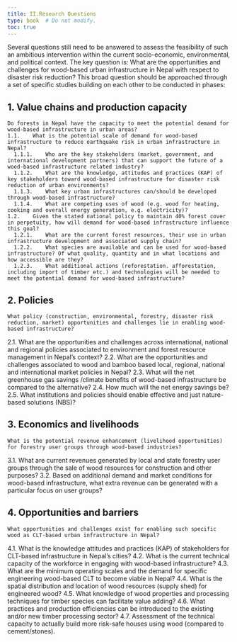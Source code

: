 ```yaml
---
title: II.Research Questions
type: book  # Do not modify.
toc: true
---
```

Several questions still need to be answered to assess the feasibility of such an ambitious intervention within the current socio-economic, environmental, and political context. The key question is: What are the opportunities and challenges for wood-based urban infrastructure in Nepal with respect to disaster risk reduction? This broad question should be approached through a set of specific studies building on each other to be conducted in phases: 

## 1.	Value chains and production capacity
    Do forests in Nepal have the capacity to meet the potential demand for wood-based infrastructure in urban areas? 
    1.1.	What is the potential scale of demand for wood-based infrastructure to reduce earthquake risk in urban infrastructure in Nepal?
      1.1.1.	Who are the key stakeholders (market, government, and international development partners) that can support the future of a wood-based infrastructure related industry?
      1.1.2.	What are the knowledge, attitudes and practices (KAP) of key stakeholders toward wood-based infrastructure for disaster risk reduction of urban environments?
      1.1.3.	What key urban infrastructures can/should be developed through wood-based infrastructure?
      1.1.4.	What are competing uses of wood (e.g. wood for heating, cooking and overall energy generation, e.g. electricity)?
    1.2.	Given the stated national policy to maintain 40% forest cover in perpetuity, how will demand for wood-based infrastructure influence this goal? 
      1.2.1.	What are the current forest resources, their use in urban infrastructure development and associated supply chain? 
      1.2.2.	What species are available and can be used for wood-based infrastructure? Of what quality, quantity and in what locations and how accessible are they?
      1.2.3.	What additional actions (reforestation. afforestation, including import of timber etc.) and technologies will be needed to meet the potential demand for wood-based infrastructure? 

## 2.	Policies
    What policy (construction, environmental, forestry, disaster risk reduction, market) opportunities and challenges lie in enabling wood-based infrastructure?
  2.1.	 What are the opportunities and challenges across international, national and regional policies associated to environment and forest resource management in Nepal’s context? 
  2.2.	What are the opportunities and challenges associated to wood and bamboo based local, regional, national and international market policies in Nepal?
  2.3.	What will the net greenhouse gas savings /climate benefits of wood-based infrastructure be compared to the alternative?
  2.4.	How much will the net energy savings be?
  2.5.	What institutions and policies should enable effective and just nature-based solutions (NBS)?

## 3.	Economics and livelihoods
    What is the potential revenue enhancement (livelihood opportunities) for forestry user groups through wood-based industries?
  3.1.	What are current revenues generated by local and state forestry user groups through the sale of wood resources for construction and other purposes?
  3.2.	Based on additional demand and market conditions for wood-based infrastructure, what extra revenue can be generated with a particular focus on user groups?

## 4.	Opportunities and barriers
    What opportunities and challenges exist for enabling such specific wood as CLT-based urban infrastructure in Nepal?
  4.1.	What is the knowledge attitudes and practices (KAP) of stakeholders for CLT-based infrastructure in Nepal’s cities?
  4.2.	What is the current technical capacity of the workforce in engaging with wood-based infrastructure?
  4.3.	What are the minimum operating scales and the demand for specific engineering wood-based CLT to become viable in Nepal?
  4.4.	What is the spatial distribution and location of wood resources (supply shed) for engineered wood?
  4.5.	What knowledge of wood properties and processing techniques for timber species can facilitate value adding?
  4.6.	What practices and production efficiencies can be introduced to the existing and/or new timber processing sector?
  4.7.	Assessment of the technical capacity to actually build more risk-safe houses using wood (compared to cement/stones).
